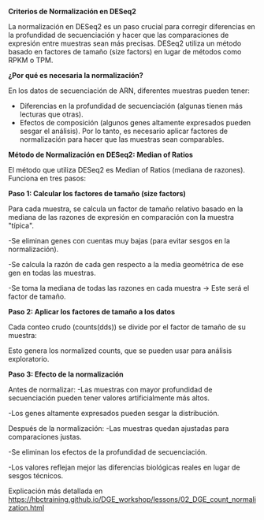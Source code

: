 **Criterios de Normalización en DESeq2**

La normalización en DESeq2 es un paso crucial para corregir diferencias en la profundidad de secuenciación y hacer que las comparaciones de expresión entre muestras sean más precisas. 
DESeq2 utiliza un método basado en factores de tamaño (size factors) en lugar de métodos como RPKM o TPM.

**¿Por qué es necesaria la normalización?**

En los datos de secuenciación de ARN, diferentes muestras pueden tener:

- Diferencias en la profundidad de secuenciación (algunas tienen más lecturas que otras).
- Efectos de composición (algunos genes altamente expresados pueden sesgar el análisis).
Por lo tanto, es necesario aplicar factores de normalización para hacer que las muestras sean comparables.

**Método de Normalización en DESeq2: Median of Ratios**

El método que utiliza DESeq2 es Median of Ratios (mediana de razones). Funciona en tres pasos:

**Paso 1: Calcular los factores de tamaño (size factors)**

Para cada muestra, se calcula un factor de tamaño relativo basado en la mediana de las razones de expresión en comparación con la muestra "típica".

-Se eliminan genes con cuentas muy bajas (para evitar sesgos en la normalización).

-Se calcula la razón de cada gen respecto a la media geométrica de ese gen en todas las muestras.

-Se toma la mediana de todas las razones en cada muestra → Este será el factor de tamaño.

**Paso 2: Aplicar los factores de tamaño a los datos**

Cada conteo crudo (counts(dds)) se divide por el factor de tamaño de su muestra:

Esto genera los normalized counts, que se pueden usar para análisis exploratorio.

**Paso 3: Efecto de la normalización**

Antes de normalizar:
-Las muestras con mayor profundidad de secuenciación pueden tener valores artificialmente más altos.

-Los genes altamente expresados pueden sesgar la distribución.

Después de la normalización:
-Las muestras quedan ajustadas para comparaciones justas.

-Se eliminan los efectos de la profundidad de secuenciación.

-Los valores reflejan mejor las diferencias biológicas reales en lugar de sesgos técnicos.

Explicación más detallada en https://hbctraining.github.io/DGE_workshop/lessons/02_DGE_count_normalization.html
